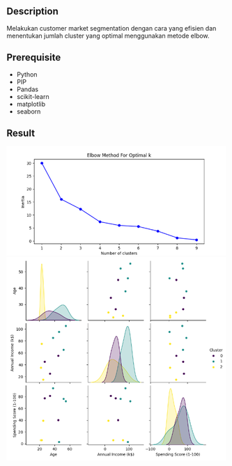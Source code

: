 ## Description

Melakukan customer market segmentation dengan cara yang efisien dan menentukan jumlah cluster yang optimal menggunakan metode elbow.

## Prerequisite

- Python
- PIP
- Pandas
- scikit-learn
- matplotlib
- seaborn

## Result

![elbow](./elbow-method-optomal-k-customer-segmentation.png)
![cluster](./cluster-market-segmentation.png)
